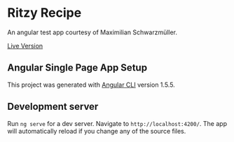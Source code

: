 # Ritzy Recipe

An angular test app courtesy of Maximilian Schwarzmüller.

[Live Version](http://udemy-ritzy-recipe.s3-website-us-west-1.amazonaws.com)

## Angular Single Page App Setup

This project was generated with [Angular CLI](https://github.com/angular/angular-cli) version 1.5.5.

## Development server

Run `ng serve` for a dev server. Navigate to `http://localhost:4200/`. The app will automatically reload if you change any of the source files.
